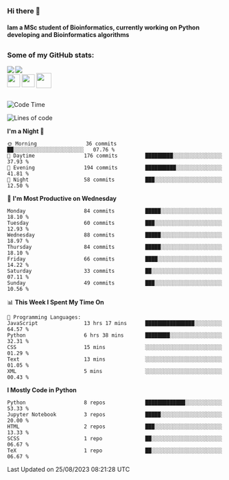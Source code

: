 ### Hi there 👋
#### Iam a MSc student of Bioinformatics, currently working on Python developing and Bioinformatics algorithms

##
### Some of my GitHub stats:

<div>
  <a href="https://github.com/AdrianoSilva19/AdrianoSilva19">
    <img heigth="180" align="left" src="https://github-readme-stats.vercel.app/api?username=AdrianoSilva19&count_private=true&include_all_comits=true&show_icons=true&theme=dracula" />
    <img heigth="180" align="center" src="https://github-readme-stats.vercel.app/api/top-langs/?username=AdrianoSilva19&langs_count=3&theme=dracula" />
  </a>
</div>

<div style="display:inline_block">
  <img align="center" heigth="30" width="30" src="https://cdn.jsdelivr.net/gh/devicons/devicon/icons/python/python-plain.svg" />
  <img align="center" heigth="30" width="30" src="https://cdn.jsdelivr.net/gh/devicons/devicon/icons/r/r-original.svg" />
  <img align="center" heigth="35" width="35" src="https://cdn.jsdelivr.net/gh/devicons/devicon/icons/neo4j/neo4j-original.svg" />
</div>

##

<!--START_SECTION:waka-->
![Code Time](http://img.shields.io/badge/Code%20Time-403%20hrs%2044%20mins-blue)

![Lines of code](https://img.shields.io/badge/From%20Hello%20World%20I%27ve%20Written-1.5%20million%20lines%20of%20code-blue)

**I'm a Night 🦉** 

```text
🌞 Morning                36 commits          ██░░░░░░░░░░░░░░░░░░░░░░░   07.76 % 
🌆 Daytime                176 commits         █████████░░░░░░░░░░░░░░░░   37.93 % 
🌃 Evening                194 commits         ██████████░░░░░░░░░░░░░░░   41.81 % 
🌙 Night                  58 commits          ███░░░░░░░░░░░░░░░░░░░░░░   12.50 % 
```
📅 **I'm Most Productive on Wednesday** 

```text
Monday                   84 commits          █████░░░░░░░░░░░░░░░░░░░░   18.10 % 
Tuesday                  60 commits          ███░░░░░░░░░░░░░░░░░░░░░░   12.93 % 
Wednesday                88 commits          █████░░░░░░░░░░░░░░░░░░░░   18.97 % 
Thursday                 84 commits          █████░░░░░░░░░░░░░░░░░░░░   18.10 % 
Friday                   66 commits          ████░░░░░░░░░░░░░░░░░░░░░   14.22 % 
Saturday                 33 commits          ██░░░░░░░░░░░░░░░░░░░░░░░   07.11 % 
Sunday                   49 commits          ███░░░░░░░░░░░░░░░░░░░░░░   10.56 % 
```


📊 **This Week I Spent My Time On** 

```text
💬 Programming Languages: 
JavaScript               13 hrs 17 mins      ████████████████░░░░░░░░░   64.57 % 
Python                   6 hrs 38 mins       ████████░░░░░░░░░░░░░░░░░   32.31 % 
CSS                      15 mins             ░░░░░░░░░░░░░░░░░░░░░░░░░   01.29 % 
Text                     13 mins             ░░░░░░░░░░░░░░░░░░░░░░░░░   01.05 % 
XML                      5 mins              ░░░░░░░░░░░░░░░░░░░░░░░░░   00.43 % 
```

**I Mostly Code in Python** 

```text
Python                   8 repos             █████████████░░░░░░░░░░░░   53.33 % 
Jupyter Notebook         3 repos             █████░░░░░░░░░░░░░░░░░░░░   20.00 % 
HTML                     2 repos             ███░░░░░░░░░░░░░░░░░░░░░░   13.33 % 
SCSS                     1 repo              ██░░░░░░░░░░░░░░░░░░░░░░░   06.67 % 
TeX                      1 repo              ██░░░░░░░░░░░░░░░░░░░░░░░   06.67 % 
```




 Last Updated on 25/08/2023 08:21:28 UTC
<!--END_SECTION:waka-->






<!--

Here are some ideas to get you started:

- 🔭 I’m currently working on ...
- 🌱 I’m currently learning ...
- 👯 I’m looking to collaborate on ...
- 🤔 I’m looking for help with ...
- 💬 Ask me about ...
- 📫 How to reach me: ...
- 😄 Pronouns: ...
- ⚡ Fun fact: ...
-->
